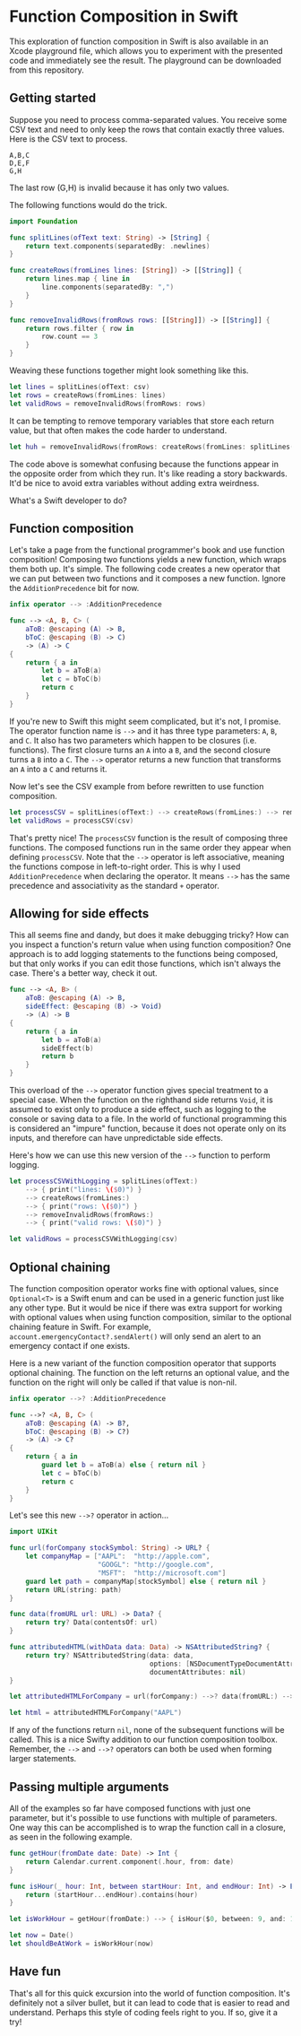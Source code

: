 # Function Composition in Swift

This exploration of function composition in Swift is also available in an Xcode playground file, which allows you to experiment with the presented code and immediately see the result. The playground can be downloaded from this repository.

## Getting started
Suppose you need to process comma-separated values. You receive some CSV text and need to only keep the rows that contain exactly three values. Here is the CSV text to process.
```
A,B,C
D,E,F
G,H
```
The last row (G,H) is invalid because it has only two values.

The following functions would do the trick.
```swift
import Foundation

func splitLines(ofText text: String) -> [String] {
    return text.components(separatedBy: .newlines)
}

func createRows(fromLines lines: [String]) -> [[String]] {
    return lines.map { line in
        line.components(separatedBy: ",")
    }
}

func removeInvalidRows(fromRows rows: [[String]]) -> [[String]] {
    return rows.filter { row in
        row.count == 3
    }
}
```
Weaving these functions together might look something like this.
```swift
let lines = splitLines(ofText: csv)
let rows = createRows(fromLines: lines)
let validRows = removeInvalidRows(fromRows: rows)
```
It can be tempting to remove temporary variables that store each return value, but that often makes the code harder to understand.
```swift
let huh = removeInvalidRows(fromRows: createRows(fromLines: splitLines(ofText: csv)))
```
The code above is somewhat confusing because the functions appear in the opposite order from which they run. It's like reading a story backwards. It'd be nice to avoid extra variables without adding extra weirdness.

What's a Swift developer to do?

## Function composition
Let's take a page from the functional programmer's book and use function composition! Composing two functions yields a new function, which wraps them both up. It's simple. The following code creates a new operator that we can put between two functions and it composes a new function. Ignore the `AdditionPrecedence` bit for now.
```swift
infix operator --> :AdditionPrecedence

func --> <A, B, C> (
    aToB: @escaping (A) -> B,
    bToC: @escaping (B) -> C)
    -> (A) -> C
{
    return { a in
        let b = aToB(a)
        let c = bToC(b)
        return c
    }
}
```
If you're new to Swift this might seem complicated, but it's not, I promise. The operator function name is `-->` and it has three type parameters: `A`, `B`, and `C`. It also has two parameters which happen to be closures (i.e. functions). The first closure turns an `A` into a `B`, and the second closure turns a `B` into a `C`. The `-->` operator returns a new function that transforms an `A` into a `C` and returns it.
 
Now let's see the CSV example from before rewritten to use function composition.
```swift
let processCSV = splitLines(ofText:) --> createRows(fromLines:) --> removeInvalidRows(fromRows:)
let validRows = processCSV(csv)
```
That's pretty nice! The `processCSV` function is the result of composing three functions. The composed functions run in the same order they appear when defining `processCSV`. Note that the `-->` operator is left associative, meaning the functions compose in left-to-right order. This is why I used `AdditionPrecedence` when declaring the operator. It means `-->` has the same precedence and associativity as the standard `+` operator.

## Allowing for side effects
This all seems fine and dandy, but does it make debugging tricky? How can you inspect a function's return value when using function composition? One approach is to add logging statements to the functions being composed, but that only works if you can edit those functions, which isn't always the case. There's a better way, check it out.
```swift
func --> <A, B> (
    aToB: @escaping (A) -> B,
    sideEffect: @escaping (B) -> Void)
    -> (A) -> B
{
    return { a in
        let b = aToB(a)
        sideEffect(b)
        return b
    }
}
```
This overload of the `-->` operator function gives special treatment to a special case. When the function on the righthand side returns `Void`, it is assumed to exist only to produce a side effect, such as logging to the console or saving data to a file. In the world of functional programming this is considered an "impure" function, because it does not operate only on its inputs, and therefore can have unpredictable side effects. 

Here's how we can use this new version of the `-->` function to perform logging.
```swift
let processCSVWithLogging = splitLines(ofText:)
    --> { print("lines: \($0)") }
    --> createRows(fromLines:)
    --> { print("rows: \($0)") }
    --> removeInvalidRows(fromRows:)
    --> { print("valid rows: \($0)") }

let validRows = processCSVWithLogging(csv)
```
## Optional chaining
The function composition operator works fine with optional values, since `Optional<T>` is a Swift enum and can be used in a generic function just like any other type. But it would be nice if there was extra support for working with optional values when using function composition, similar to the optional chaining feature in Swift. For example, `account.emergencyContact?.sendAlert()` will only send an alert to an emergency contact if one exists.

Here is a new variant of the function composition operator that supports optional chaining. The function on the left returns an optional value, and the function on the right will only be called if that value is non-nil.
```swift
infix operator -->? :AdditionPrecedence

func -->? <A, B, C> (
    aToB: @escaping (A) -> B?,
    bToC: @escaping (B) -> C?)
    -> (A) -> C?
{
    return { a in
        guard let b = aToB(a) else { return nil }
        let c = bToC(b)
        return c
    }
}
```
Let's see this new `-->?` operator in action…
```swift
import UIKit

func url(forCompany stockSymbol: String) -> URL? {
    let companyMap = ["AAPL":  "http://apple.com",
                      "GOOGL": "http://google.com",
                      "MSFT":  "http://microsoft.com"]
    guard let path = companyMap[stockSymbol] else { return nil }
    return URL(string: path)
}

func data(fromURL url: URL) -> Data? {
    return try? Data(contentsOf: url)
}

func attributedHTML(withData data: Data) -> NSAttributedString? {
    return try? NSAttributedString(data: data,
                                   options: [NSDocumentTypeDocumentAttribute: NSHTMLTextDocumentType],
                                   documentAttributes: nil)
}

let attributedHTMLForCompany = url(forCompany:) -->? data(fromURL:) -->? attributedHTML(withData:)

let html = attributedHTMLForCompany("AAPL")
```
If any of the functions return `nil`, none of the subsequent functions will be called. This is a nice Swifty addition to our  function composition toolbox. Remember, the `-->` and `-->?` operators can both be used when forming larger statements.
## Passing multiple arguments
All of the examples so far have composed functions with just one parameter, but it's possible to
use functions with multiple of parameters. One way this can be accomplished is to wrap the function 
call in a closure, as seen in the following example.
```swift
func getHour(fromDate date: Date) -> Int {
    return Calendar.current.component(.hour, from: date)
}

func isHour(_ hour: Int, between startHour: Int, and endHour: Int) -> Bool {
    return (startHour...endHour).contains(hour)
}

let isWorkHour = getHour(fromDate:) --> { isHour($0, between: 9, and: 17) }

let now = Date()
let shouldBeAtWork = isWorkHour(now)
```
## Have fun
That's all for this quick excursion into the world of function composition. It's definitely not a silver bullet, but it can lead to code that is easier to read and understand. Perhaps this style of coding feels right to you. If so, give it a try!
